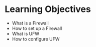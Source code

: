 # Learning Objectives

* What is a Firewall
* How to set up a Firewall
* What is UFW
* How to configure UFW
